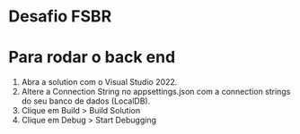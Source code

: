 # Desafio FSBR

# Para rodar o back end

1. Abra a solution com o Visual Studio 2022.
2. Altere a Connection String no appsettings.json com a connection strings do  seu banco de dados (LocalDB).
3. Clique em Build > Build Solution
4. Clique em Debug > Start Debugging

